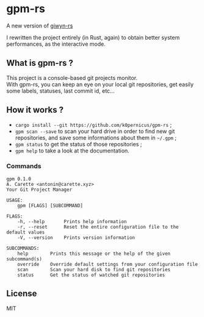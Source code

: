 # gpm-rs
A new version of [giwyn-rs](https://github.com/k0pernicus/giwyn-rs)

I rewritten the project entirely (in Rust, again) to obtain better system performances, as the interactive mode.

## What is gpm-rs ?
This project is a console-based git projects monitor.  
With gpm-rs, you can keep an eye on your local git repositories, get easily some labels, statuses, last commit id, etc...

## How it works ?

* `cargo install --git https://github.com/k0pernicus/gpm-rs` ;
* `gpm scan --save` to scan your hard drive in order to find new git repositories, and save some informations about them in `~/.gpm` ;
* `gpm status` to get the status of those repositories ;
* `gpm help` to take a look at the documentation.

### Commands

```
gpm 0.1.0
A. Carette <antonin@carette.xyz>
Your Git Project Manager

USAGE:
    gpm [FLAGS] [SUBCOMMAND]

FLAGS:
    -h, --help       Prints help information
    -r, --reset      Reset the entire configuration file to the default values
    -V, --version    Prints version information

SUBCOMMANDS:
    help        Prints this message or the help of the given subcommand(s)
    override    Override default settings from your configuration file
    scan        Scan your hard disk to find git repositories
    status      Get the status of watched git repositories
```

## License

MIT

